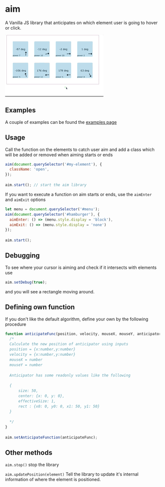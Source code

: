 # aim

A Vanilla JS library that anticipates on which element user is going to hover or click.

![test](img/demo.gif 'lorem')

## Examples

A couple of examples can be found the [examples page](http://kunukn.github.io/aim/examples/index.html)

## Usage

Call the function on the elements to catch user aim and add a class which will be added or removed when aiming starts or ends

```javascript
aim(document.querySelector('#my-element'), {
  className: 'open',
});

aim.start(); // start the aim library
```

If you want to execute a function on aim starts or ends, use the `aimEnter` and `aimExit` options

```javascript
let menu = document.querySelector('#menu');
aim(document.querySelector('#hamburger'), {
  aimEnter: () => (menu.style.display = 'block'),
  aimExit: () => (menu.style.display = 'none')
});

aim.start();
```

## Debugging

To see where your cursor is aiming and check if it intersects with elements use

```javascript
aim.setDebug(true);
```

and you will see a rectangle moving around.

## Defining own function

If you don't like the default algorithm, define your own by the following procedure

```javascript
function anticipateFunc(position, velocity, mouseX, mouseY, anticipator) {
  /*
  Calculate the new position of anticipator using inputs
  position = {x:number,y:number}
  velocity = {x:number,y:number}
  mouseX = number
  mouseY = number

  Anticipator has some readonly values like the following

  {
      size: 50,
      center: {x: 0, y: 0},
      effectiveSize: 1,
      rect : {x0: 0, y0: 0, x1: 50, y1: 50}
  }

  */
}

aim.setAnticipateFunction(anticipateFunc);
```

## Other methods

`aim.stop()` stop the library

`aim.updatePosition(element)` Tell the library to update it's internal information of where the element is positioned.
